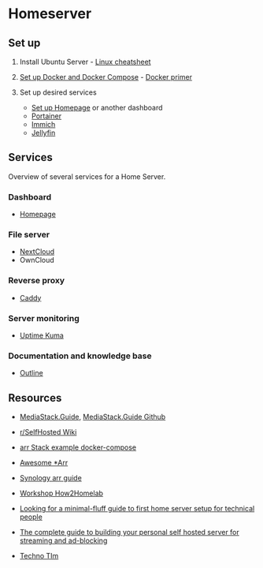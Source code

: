 # Homeserver

## Set up

1. Install Ubuntu Server - [Linux cheatsheet](../linux/linux-terminal-cheatsheet.md)

2. [Set up Docker and Docker Compose](setup-docker.md) - [Docker primer](../general/docker.md)

3. Set up desired services

    - [Set up Homepage](setup-homepage.md) or another dashboard
    - [Portainer](setup-portainer.md)
    - [Immich](setup-immich.md)
    - [Jellyfin](setup-jellyfin.md)



## Services 

Overview of several services for a Home Server.

### Dashboard

- [Homepage](https://gethomepage.dev/configs/)

### File server

- [NextCloud](https://nextcloud.com/install/#instructions-server)
- OwnCloud

### Reverse proxy

- [Caddy](https://caddyserver.com/)

### Server monitoring

- [Uptime Kuma](https://uptimekuma.org/)

### Documentation and knowledge base

- [Outline](https://www.getoutline.com/)



## Resources

- [MediaStack.Guide](https://mediastack.guide/), [MediaStack.Guide Github](https://github.com/geekau/mediastack)

- [r/SelfHosted Wiki](https://wiki.r-selfhosted.com/)

- [arr Stack example docker-compose](https://gist.github.com/Webreaper/81ecda3ecc45fa61a16dfc90cfc4550d)

- [Awesome *Arr](https://github.com/Ravencentric/awesome-arr)

- [Synology arr guide](https://github.com/MathiasFurenes/synology-arr-guide)

- [Workshop How2Homelab ](https://projects.franciscoribeiro.pt/workshops/glua/how2homelab_practical_guide.html)

- [Looking for a minimal-fluff guide to first home server setup for technical people](https://www.reddit.com/r/HomeServer/comments/17vcllp/looking_for_a_minimalfluff_guide_to_first_home/)

- [The complete guide to building your personal self hosted server for streaming and ad-blocking](https://www.reddit.com/r/Piracy/comments/pqsomd/the_complete_guide_to_building_your_personal_self/)

- [Techno TIm](https://technotim.live/)
